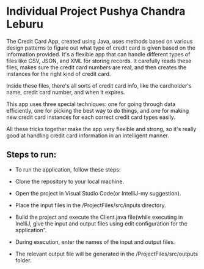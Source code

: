 # Individual Project Pushya Chandra Leburu


The Credit Card App, created using Java, uses methods based on various design patterns to figure out what type of credit card is given based on the information provided. It's a flexible app that can handle different types of files like CSV, JSON, and XML for storing records. It carefully reads these files, makes sure the credit card numbers are real, and then creates the instances for the right kind of credit card.

Inside these files, there's all sorts of credit card info, like the cardholder's name, credit card number, and when it expires.

This app uses three special techniques: one for going through data efficiently, one for picking the best way to do things, and one for making new credit card instances for each correct credit card types easily.

All these tricks together make the app very flexible and strong, so it's really good at handling credit card information in an intelligent manner.

## Steps to run:

- To run the application, follow these steps:

- Clone the repository to your local machine.
- Open the project in Visual Studio Code(or IntelliJ-my suggestion).
- Place the input files in the /ProjectFiles/src/inputs directory.
- Build the project and execute the Client.java file(while executing in InelliJ, give the input and output files using edit configuration for the application".
- During execution, enter the names of the input and output files.
- The relevant output file will be generated in the /ProjectFiles/src/outputs folder.
